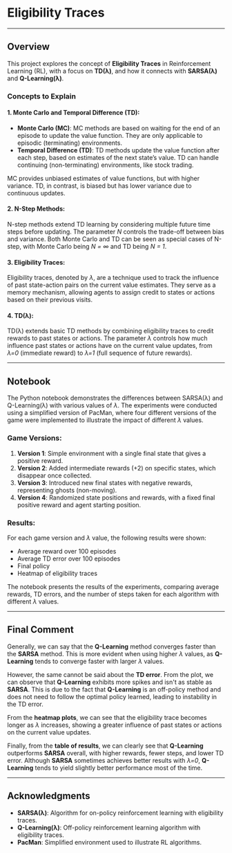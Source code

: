 # Eligibility Traces

---

## Overview

This project explores the concept of **Eligibility Traces** in Reinforcement Learning (RL), with a focus on **TD(λ)**, and how it connects with **SARSA(λ)** and **Q-Learning(λ)**. 

### Concepts to Explain

#### 1. **Monte Carlo and Temporal Difference (TD)**:
- **Monte Carlo (MC)**: MC methods are based on waiting for the end of an episode to update the value function. They are only applicable to episodic (terminating) environments.
- **Temporal Difference (TD)**: TD methods update the value function after each step, based on estimates of the next state’s value. TD can handle continuing (non-terminating) environments, like stock trading.
  
MC provides unbiased estimates of value functions, but with higher variance. TD, in contrast, is biased but has lower variance due to continuous updates.

#### 2. **N-Step Methods**:
N-step methods extend TD learning by considering multiple future time steps before updating. The parameter *N* controls the trade-off between bias and variance. Both Monte Carlo and TD can be seen as special cases of N-step, with Monte Carlo being *N = ∞* and TD being *N = 1*.

#### 3. **Eligibility Traces**:
Eligibility traces, denoted by *λ*, are a technique used to track the influence of past state-action pairs on the current value estimates. They serve as a memory mechanism, allowing agents to assign credit to states or actions based on their previous visits.

#### 4. **TD(λ)**:
TD(λ) extends basic TD methods by combining eligibility traces to credit rewards to past states or actions. The parameter *λ* controls how much influence past states or actions have on the current value updates, from *λ=0* (immediate reward) to *λ=1* (full sequence of future rewards).

---

## Notebook

The Python notebook demonstrates the differences between SARSA(λ) and Q-Learning(λ) with various values of *λ*. The experiments were conducted using a simplified version of PacMan, where four different versions of the game were implemented to illustrate the impact of different *λ* values.

### Game Versions:

1. **Version 1**: Simple environment with a single final state that gives a positive reward.
2. **Version 2**: Added intermediate rewards (+2) on specific states, which disappear once collected.
3. **Version 3**: Introduced new final states with negative rewards, representing ghosts (non-moving).
4. **Version 4**: Randomized state positions and rewards, with a fixed final positive reward and agent starting position.

### Results:

For each game version and *λ* value, the following results were shown:
- Average reward over 100 episodes
- Average TD error over 100 episodes
- Final policy
- Heatmap of eligibility traces

The notebook presents the results of the experiments, comparing average rewards, TD errors, and the number of steps taken for each algorithm with different *λ* values.

---

## Final Comment

Generally, we can say that the **Q-Learning** method converges faster than the **SARSA** method. This is more evident when using higher *λ* values, as **Q-Learning** tends to converge faster with larger *λ* values.

However, the same cannot be said about the **TD error**. From the plot, we can observe that **Q-Learning** exhibits more spikes and isn't as stable as **SARSA**. This is due to the fact that **Q-Learning** is an off-policy method and does not need to follow the optimal policy learned, leading to instability in the TD error.

From the **heatmap plots**, we can see that the eligibility trace becomes longer as *λ* increases, showing a greater influence of past states or actions on the current value updates.

Finally, from the **table of results**, we can clearly see that **Q-Learning** outperforms **SARSA** overall, with higher rewards, fewer steps, and lower TD error. Although **SARSA** sometimes achieves better results with *λ=0*, **Q-Learning** tends to yield slightly better performance most of the time.

---

## Acknowledgments

- **SARSA(λ)**: Algorithm for on-policy reinforcement learning with eligibility traces.
- **Q-Learning(λ)**: Off-policy reinforcement learning algorithm with eligibility traces.
- **PacMan**: Simplified environment used to illustrate RL algorithms.


